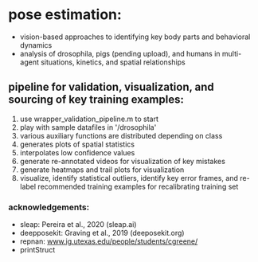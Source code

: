 # pose estimation:
- vision-based approaches to identifying key body parts and behavioral dynamics
- analysis of drosophila, pigs (pending upload), and humans in multi-agent situations, kinetics, and spatial relationships

## pipeline for validation, visualization, and sourcing of key training examples:
1. use wrapper_validation_pipeline.m to start
2. play with sample datafiles in '/drosophila'
3. various auxiliary functions are distributed depending on class
4. generates plots of spatial statistics
5. interpolates low confidence values
6. generate re-annotated videos for visualization of key mistakes
7. generate heatmaps and trail plots for visualization
8. visualize, identify statistical outliers, identify key error frames, and re-label recommended training examples for recalibrating training set

### acknowledgements:
- sleap: Pereira et al., 2020 (sleap.ai)
- deepposekit: Graving et al., 2019 (deeposekit.org)
- repnan: www.ig.utexas.edu/people/students/cgreene/
- printStruct
